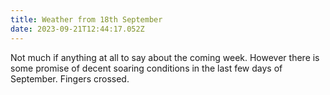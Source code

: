 ```yaml
---
title: Weather from 18th September
date: 2023-09-21T12:44:17.052Z
---
```

Not much if anything at all to say about the coming week.  However there is some promise of decent soaring conditions in the last few days of September.  Fingers crossed.